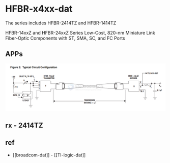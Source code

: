 
# HFBR-x4xx-dat

The series includes HFBR-2414TZ and HFBR-1414TZ

HFBR-14xxZ and HFBR-24xxZ Series Low-Cost, 820-nm Miniature Link Fiber-Optic Components with ST, SMA, SC, and FC Ports


## APPs 

![](2025-04-29-14-36-48.png)

## rx - 2414TZ


## ref 

- [[broadcom-dat]] - [[TI-logic-dat]]


